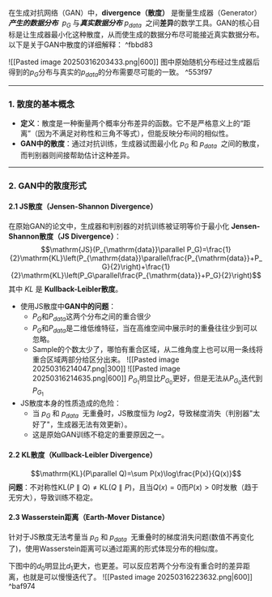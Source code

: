 在生成对抗网络（GAN）中，**divergence（散度）** 是衡量生成器（Generator）***产生的数据分布***  $p_{G}$​ 与***真实数据分布*** $p_{data}$​ ​ 之间**差异**的数学工具。GAN的核心目标是让生成器最小化这种散度，从而使生成的数据分布尽可能接近真实数据分布。以下是关于GAN中散度的详细解释： ^fbbd83

![[Pasted image 20250316203433.png|600]]
图中原始随机分布经过生成器后得到的$p_{G}$分布与真实的$p_{data}$的分布需要尽可能的一致。 ^553f97

---
### **1. 散度的基本概念**
- **定义**：散度是一种衡量两个概率分布差异的函数。它不是严格意义上的“距离”（因为不满足对称性和三角不等式），但能反映分布间的相似性。
- **GAN中的散度**：通过对抗训练，生成器试图最小化 $p_{G}$​ 和 $p_{data}$​  之间的散度，而判别器则间接帮助估计这种差异。

---
### **2. GAN中的散度形式**
#### 2.1 **JS散度**（Jensen-Shannon Divergence）
在原始GAN的论文中，生成器和判别器的对抗训练被证明等价于最小化 **Jensen-Shannon散度（JS Divergence）**：$$\mathrm{JS}(P_{\mathrm{data}}\parallel P_G)=\frac{1}{2}\mathrm{KL}\left(P_{\mathrm{data}}\parallel\frac{P_{\mathrm{data}}+P_G}{2}\right)+\frac{1}{2}\mathrm{KL}\left(P_G\parallel\frac{P_{\mathrm{data}}+P_G}{2}\right)$$其中 $KL$ 是 **Kullback-Leibler散度**。
- 使用JS散度中**GAN中的问题**：
    - $P_{G}$和$P_{data}$这两个分布之间的重合很少
    - $P_{G}$和$P_{data}$是二维低维特征，当在高维空间中展示时的重叠往往少到可以忽略。
    - Sample的个数太少了，哪怕有重合区域，从二维角度上也可以用一条线将重合区域两部分给区分出来。
    ![[Pasted image 20250316214047.png|300]]
    ![[Pasted image 20250316214635.png|600]]
    $P_{G_{1}}$明显比$P_{G_{0}}$更好，但是无法从$P_{G_{0}}$迭代到$P_{G_{1}}$
- JS散度本身的性质造成的危险：
    - 当 $p_{G}$​ 和 $p_{data}$​  无重叠时，JS散度恒为 $log⁡2$，导致梯度消失（判别器"太好了"，生成器无法有效更新）。
    - 这是原始GAN训练不稳定的重要原因之一。

#### 2.2 **KL散度**（Kullback-Leibler Divergence）
$$\mathrm{KL}(P\parallel Q)=\sum P(x)\log\frac{P(x)}{Q(x)}$$
**问题**：不对称性$\mathrm{KL}(P\parallel Q)\neq\mathrm{KL}(Q\parallel P)$，且当$Q(x)=0$而$P(x)>0$时发散（趋于无穷大），导致训练不稳定。

#### 2.3 **Wasserstein距离**（Earth-Mover Distance）
针对于JS散度无法考量当 $p_{G}$​ 和 $p_{data}$​  无重叠时的梯度消失问题(数值不再变化了)，使用Wasserstein距离可以通过距离的形式体现分布的相似度。

下图中的$d_0$明显比$d_1$更大，也更差。可以反应若两个分布没有重合时的差异距离，也就是可以慢慢迭代了。
![[Pasted image 20250316223632.png|600]] ^baf974